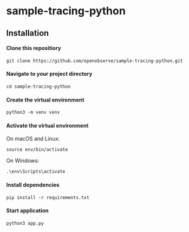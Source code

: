 # sample-tracing-python

## Installation

#### Clone this repositiory

```
git clone https://github.com/openobserve/sample-tracing-python.git
```

#### Navigate to your project directory

```
cd sample-tracing-python
```

#### Create the virtual environment

```
python3 -m venv venv
```

#### Activate the virtual environment

On macOS and Linux:

```
source env/bin/activate
```

On Windows:

```
.\env\Scripts\activate
```

#### Install dependencies

```
pip install -r requirements.txt
```

#### Start application

```
python3 app.py
```
